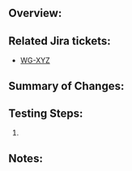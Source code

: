 ## Overview: ##

## Related Jira tickets: ##

* [WG-XYZ](https://tacc-main.atlassian.net/browse/WG-XYZ)

## Summary of Changes: ##

## Testing Steps: ##
1. 

## Notes: ##
